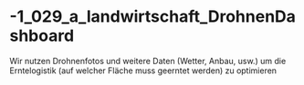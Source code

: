 # -1_029_a_landwirtschaft_DrohnenDashboard
Wir nutzen Drohnenfotos und weitere Daten (Wetter, Anbau, usw.) um die Erntelogistik (auf welcher Fläche muss geerntet werden) zu optimieren
